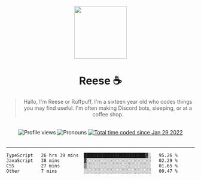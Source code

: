 <div align='center'>
  <img src='https://cdn.reese.cafe/reese.jpg' width='140' height='140' />
  <h1>Reese ☕️</h1>
  <blockquote>Hallo, I'm Reese or Ruffpuff, I'm a sixteen year old who codes things you may find useful. I'm often making Discord bots, sleeping, or at a coffee shop.</blockquote>
  
  <br />
  
  <img alt="Profile views" src="https://komarev.com/ghpvc/?username=ruffpuff1" />
  <img alt='Pronouns' src='https://img.shields.io/endpoint?url=https://pronoundb.org/shields/61181f81be124c42b207bffd' />
  <a href="https://wakatime.com/@72bf611d-9557-4a85-aa1d-46f6a3346744"><img src="https://wakatime.com/badge/user/72bf611d-9557-4a85-aa1d-46f6a3346744.svg" alt="Total time coded since Jan 29 2022" /></a>
</div><br />

<hr />

<!--START_SECTION:waka-->

```text
TypeScript   26 hrs 39 mins  ███████████████████████▓░   95.26 %
JavaScript   38 mins         ▓░░░░░░░░░░░░░░░░░░░░░░░░   02.29 %
CSS          27 mins         ▒░░░░░░░░░░░░░░░░░░░░░░░░   01.65 %
Other        7 mins          ░░░░░░░░░░░░░░░░░░░░░░░░░   00.47 %
```

<!--END_SECTION:waka-->
